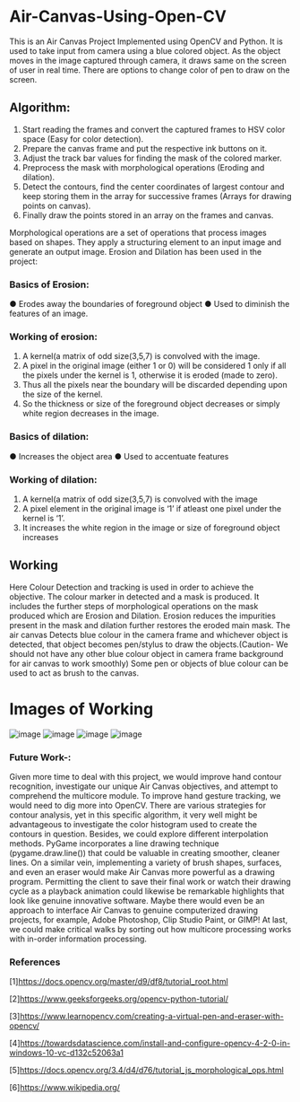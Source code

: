 # Air-Canvas-Using-Open-CV
This is an Air Canvas Project Implemented using OpenCV and Python. It is used to take input from camera using a blue colored object. As the object moves in the image captured through camera, it draws same on the screen of user in real time. There are options to change color of pen to draw on the screen.


## Algorithm:
1. Start reading the frames and convert the captured frames to HSV color space
(Easy for color detection).
2. Prepare the canvas frame and put the respective ink buttons on it.
3. Adjust the track bar values for finding the mask of the colored marker.
4. Preprocess the mask with morphological operations (Eroding and dilation).
5. Detect the contours, find the center coordinates of largest contour and keep
storing them in the array for successive frames (Arrays for drawing points on
canvas).
6. Finally draw the points stored in an array on the frames and canvas.


Morphological operations are a set of operations that process images based on
shapes. They apply a structuring element to an input image and generate an output
image.
Erosion and Dilation has been used in the project:
### Basics of Erosion:
● Erodes away the boundaries of foreground object
● Used to diminish the features of an image.
### Working of erosion:
1. A kernel(a matrix of odd size(3,5,7) is convolved with the image.
2. A pixel in the original image (either 1 or 0) will be considered 1 only if
all the pixels under the kernel is 1, otherwise it is eroded (made to zero).
3. Thus all the pixels near the boundary will be discarded depending upon
the size of the kernel.
4. So the thickness or size of the foreground object decreases or simply
white region decreases in the image.

### Basics of dilation:
● Increases the object area
● Used to accentuate features
### Working of dilation:
1. A kernel(a matrix of odd size(3,5,7) is convolved with the image
2. A pixel element in the original image is ‘1’ if atleast one pixel under the
kernel is ‘1’.
3. It increases the white region in the image or size of foreground object
increases

## Working
Here Colour Detection and tracking is used in order to achieve the objective.
The colour marker in detected and a mask is produced. 
It includes the further steps of morphological operations on the mask produced which are Erosion and Dilation. 
Erosion reduces the impurities present in the mask and dilation further restores the eroded main mask.
The air canvas Detects blue colour in the camera frame and whichever object is
detected, that object becomes pen/stylus to draw the objects.(Caution- We should
not have any other blue colour object in camera frame background for air canvas to
work smoothly)
Some pen or objects of blue colour can be used to act as brush to the canvas.

# Images of Working
![image](https://user-images.githubusercontent.com/56537415/132088504-9c41a906-3398-4cd6-9282-a2b690ac51f1.png)
![image](https://user-images.githubusercontent.com/56537415/132088505-6b266946-9ced-46bc-93fd-7306b0286781.png)
![image](https://user-images.githubusercontent.com/56537415/132088507-b279adab-940b-44e2-a907-6c999a478927.png)
![image](https://user-images.githubusercontent.com/56537415/132088509-7301ced1-e4ea-4f74-98c4-7572dfba0616.png)


### Future Work-:
Given more time to deal with this project, we would improve hand contour recognition, investigate our unique Air Canvas objectives, and attempt to comprehend the multicore module. 
To improve hand gesture tracking, we would need to dig more into OpenCV. There are various strategies for contour analysis, yet in this specific algorithm, it very well might be advantageous to investigate the color histogram used to create the contours in question.  Besides, we could explore different interpolation methods. PyGame incorporates a line drawing technique (pygame.draw.line()) that could be valuable in creating smoother, cleaner lines. On a similar vein, implementing a variety of brush shapes, surfaces, and even an eraser would make Air Canvas more powerful as a drawing program. Permitting the client to save their final work or watch their drawing cycle as a playback animation could likewise be remarkable highlights that look like genuine innovative software. Maybe there would even be an approach to interface Air Canvas to genuine computerized drawing projects, for example, Adobe Photoshop, Clip Studio Paint, or GIMP! At last, we could make critical walks by sorting out how multicore processing works with in-order information processing.





### References
[1]https://docs.opencv.org/master/d9/df8/tutorial_root.html

[2]https://www.geeksforgeeks.org/opencv-python-tutorial/

[3]https://www.learnopencv.com/creating-a-virtual-pen-and-eraser-with-opencv/

[4]https://towardsdatascience.com/install-and-configure-opencv-4-2-0-in-windows-10-vc-d132c52063a1

[5]https://docs.opencv.org/3.4/d4/d76/tutorial_js_morphological_ops.html

[6]https://www.wikipedia.org/

